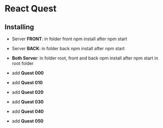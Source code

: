 # **React Quest**

## Installing
* Server **FRONT**: in folder front npm install after npm start
* Server **BACK**: in folder back npm install after npm start
* **Both Server**: in folder root, front and back npm install after npm start in root folder

* add **Quest 000**

* add **Quest 010**

* add **Quest 020**

* add **Quest 030**

* add **Quest 040**

* add **Quest 050**